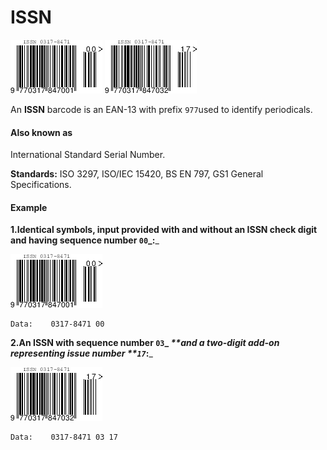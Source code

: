 # ISSN

![](/assets/issn-1.png)       ![](/assets/issn-2.png)

An **ISSN** barcode is an EAN-13 with prefix `977`used to identify periodicals.

#### **Also known as**

International Standard Serial Number.

**Standards:** ISO 3297, ISO/IEC 15420, BS EN 797, GS1 General Specifications.

#### **Example**

**1.Identical symbols, input provided with and without an ISSN check digit and having sequence number **`00`_**:**_

![](/assets/issn-1.png)

```
Data:    0317-8471 00
```

**2.An ISSN with sequence number **`03`_** **_**and a two-digit add-on representing issue number **`17`_**:**_

![](/assets/issn-2.png)

```
Data:    0317-8471 03 17
```



